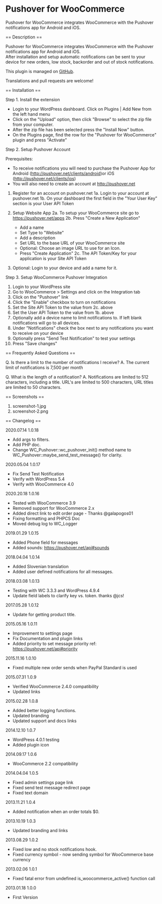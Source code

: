 Pushover for WooCommerce
========================

Pushover for WooCommerce integrates WooCommerce with the Pushover notifications app for Android and iOS.  

== Description ==

Pushover for WooCommerce integrates WooCommerce with the Pushover notifications app for Android and iOS.  
After installation and setup automatic notifications can be sent to your device for new orders, low stock, backorder and out of stock notifications.

This plugin is managed on <a href="https://github.com/shopplugins/pushover-for-woocommerce">GitHub</a>.

Translations and pull requests are welcome!


== Installation ==

Step 1. Install the extension

 * Login to your WordPress dashboard. Click on Plugins | Add New from the left hand menu
 * Click on the "Upload" option, then click "Browse" to select the zip file from your computer.
 * After the zip file has been selected press the "Install Now" button.
 * On the Plugins page, find the row for the "Pushover for WooCommerce" plugin and press "Activate"

Step 2. Setup Pushover Account

Prerequisites:
 * To receive notifications you will need to purchase the Pushover App for Android (http://pushover.net/clients/android)or iOS (http://pushover.net/clients/ios)
 * You will also need to create an account at http://pushover.net
 
1. Register for an account on pushover.net
 1a.  Login to your account at pushover.net
 1b.  On your dashboard the first field in the "Your User Key" section is your User API Token

2. Setup Website App
 2a.  To setup your WooCommerce site go to https://pushover.net/apps
 2b.  Press "Create a New Application"
 	- Add a name
 	- Set Type to "Website"
 	- Add a description
 	- Set URL to the base URL of your WooCommerce site
 	- Optional: Choose an image URL to use for an Icon.
 	- Press "Create Application"
 2c.  The API Token/Key for your application is your Site API Token  

3. Optional:  Login to your device and add a name for it.

Step 3. Setup WooCommerce Pushover Integration

 1.  Login to your WordPress site
 2.  Go to WooCommerce > Settings and click on the Integration tab
 3.  Click on the "Pushover" link
 4.  Click the "Enable" checkbox to turn on notifications
 5.  Set the Site API Token to the value from 2c. above
 6.  Set the User API Token to the value from 1b. above
 7.  Optionally add a device name to limit notifications to.  If left blank notifications will go to all devices.
 8.  Under "Notifications" check the box next to any notifications you want to receive on your device
 9.  Optionally press "Send Test Notification" to test your settings
 10. Press "Save changes"

== Frequently Asked Questions ==


Q.  Is there a limit to the number of notifications I receive? 
A.  The current limit of notifications is 7,500 per month

Q.  What is the length of a notification?
A.  Notifications are limited to 512 characters, including a title.  URL's are limited to 500 characters, URL titles are limited to 50 characters.

== Screenshots ==

1. screenshot-1.jpg
2. screenshot-2.png

== Changelog ==

2020.07.14 1.0.18
* Add args to filters.
* Add PHP doc.
* Change WC_Pushover::wc_pushover_init() method name to WC_Pushover::maybe_send_test_message() for clarity.

2020.05.04 1.0.17
* Fix Send Test Notification
* Verify with WordPress 5.4
* Verify with WooCommerce 4.0

2020.20.18 1.0.16
* Tested with WooCommerce 3.9 
* Removed support for WooCommerce 2.x
* Added direct link to edit order page - Thanks @galapogos01
* Fixing formatting and PHPCS Doc
* Moved debug log to WC_Logger

2019.01.29 1.0.15
* Added Phone field for messages
* Added sounds: https://pushover.net/api#sounds

2018.04.04 1.0.14
* Added Slovenian translation
* Added user defined notifications for all messages.

2018.03.08  1.0.13
* Testing with WC 3.3.3 and WordPress 4.9.4
* Update field labels to clarify key vs. token. thanks @jcs!

2017.05.28  1.0.12
* Update for getting product title.

2015.05.16  1.0.11
* Improvement to settings page
* Fix Documentation and plugin links
* Added priority to set message priority ref: https://pushover.net/api#priority

2015.11.16  1.0.10
* Fixed multiple new order sends when PayPal Standard is used

2015.07.31  1.0.9
* Verified WooCommerce 2.4.0 compatibility
* Updated links

2015.02.28   1.0.8
* Added better logging functions.
* Updated branding
* Updated support and docs links

2014.12.10   1.0.7
* WordPress 4.0.1 testing
* Added plugin icon

2014.09.17   1.0.6
* WooCommerce 2.2 compatibility

2014.04.04   1.0.5
* Fixed admin settings page link
* Fixed send test message redirect page
* Fixed text domain

2013.11.21   1.0.4
* Added notification when an order totals $0.

2013.10.19   1.0.3
* Updated branding and links

2013.08.29   1.0.2
* Fixed low and no stock notifications hook.
* Fixed currency symbol - now sending symbol for WooCommerce base currency

2013.02.06   1.0.1
* Fixed fatal error from undefined is_woocommerce_active() function call

2013.01.18   1.0.0
* First Version